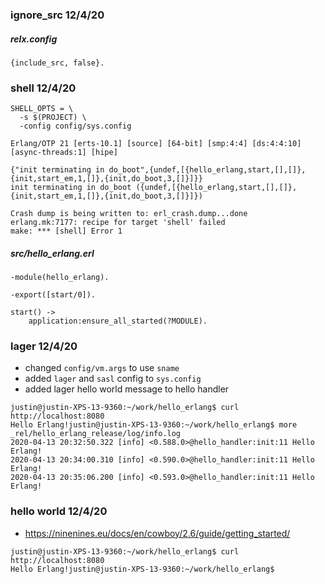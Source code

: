 ### ignore_src 12/4/20

##### relx.config

```
{include_src, false}.
```
### shell 12/4/20

```
SHELL_OPTS = \
  -s $(PROJECT) \
  -config config/sys.config
```

```
Erlang/OTP 21 [erts-10.1] [source] [64-bit] [smp:4:4] [ds:4:4:10] [async-threads:1] [hipe]

{"init terminating in do_boot",{undef,[{hello_erlang,start,[],[]},{init,start_em,1,[]},{init,do_boot,3,[]}]}}
init terminating in do_boot ({undef,[{hello_erlang,start,[],[]},{init,start_em,1,[]},{init,do_boot,3,[]}]})

Crash dump is being written to: erl_crash.dump...done
erlang.mk:7177: recipe for target 'shell' failed
make: *** [shell] Error 1
```

##### src/hello_erlang.erl

```
-module(hello_erlang).

-export([start/0]).

start() ->
    application:ensure_all_started(?MODULE).
```

### lager 12/4/20

- changed `config/vm.args` to use `sname`
- added `lager` and `sasl` config to `sys.config`
- added lager hello world message to hello handler

```
justin@justin-XPS-13-9360:~/work/hello_erlang$ curl http://localhost:8080
Hello Erlang!justin@justin-XPS-13-9360:~/work/hello_erlang$ more _rel/hello_erlang_release/log/info.log 
2020-04-13 20:32:50.322 [info] <0.588.0>@hello_handler:init:11 Hello Erlang!
2020-04-13 20:34:00.310 [info] <0.590.0>@hello_handler:init:11 Hello Erlang!
2020-04-13 20:35:06.200 [info] <0.593.0>@hello_handler:init:11 Hello Erlang!
```

### hello world 12/4/20

- https://ninenines.eu/docs/en/cowboy/2.6/guide/getting_started/

```
justin@justin-XPS-13-9360:~/work/hello_erlang$ curl http://localhost:8080
Hello Erlang!justin@justin-XPS-13-9360:~/work/hello_erlang$ 
```